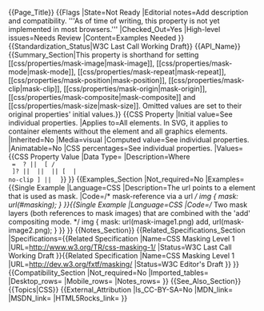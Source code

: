 {{Page_Title}}
{{Flags
|State=Not Ready
|Editorial notes=Add description and compatibility.
'''As of time of writing, this property is not yet implemented in most browsers.'''
|Checked_Out=Yes
|High-level issues=Needs Review
|Content=Examples Needed
}}
{{Standardization_Status|W3C Last Call Working Draft}}
{{API_Name}}
{{Summary_Section|This property is shorthand for setting [[css/properties/mask-image|mask-image]], [[css/properties/mask-mode|mask-mode]], [[css/properties/mask-repeat|mask-repeat]], [[css/properties/mask-position|mask-position]], [[css/properties/mask-clip|mask-clip]], [[css/properties/mask-origin|mask-origin]], [[css/properties/mask-composite|mask-composite]] and [[css/properties/mask-size|mask-size]]. Omitted values are set to their original properties' initial values.}}
{{CSS Property
|Initial value=See individual properties.
|Applies to=All elements. In SVG, it applies to container elements without the <defs> element and all graphics elements.
|Inherited=No
|Media=visual
|Computed value=See individual properties.
|Animatable=No
|CSS percentages=See individual properties.
|Values={{CSS Property Value
|Data Type=<mask-layer>
|Description=Where
<code>
<mask-layer> = <mask-reference> <masking-mode>? || <position> [ / <bg-size> ]? ||
<repeat-style> || <geometry-box> || [ <geometry-box> | no-clip ] || <compositing-operator>
</code>
}}
}}
{{Examples_Section
|Not_required=No
|Examples={{Single Example
|Language=CSS
|Description=The url points to a <mask> element that is used as mask.
|Code=/* mask-reference via a url */
img {
  mask: url(#masking);
}
}}{{Single Example
|Language=CSS
|Code=/* Two mask layers (both references to mask images) that are combined with the 'add' compositing mode. */
img {
  mask: url(mask-image1.png) add, url(mask-image2.png);
}
}}
}}
{{Notes_Section}}
{{Related_Specifications_Section
|Specifications={{Related Specification
|Name=CSS Masking Level 1
|URL=http://www.w3.org/TR/css-masking-1/
|Status=W3C Last Call Working Draft
}}{{Related Specification
|Name=CSS Masking Level 1
|URL=http://dev.w3.org/fxtf/masking/
|Status=W3C Editor's Draft
}}
}}
{{Compatibility_Section
|Not_required=No
|Imported_tables=
|Desktop_rows=
|Mobile_rows=
|Notes_rows=
}}
{{See_Also_Section}}
{{Topics|CSS}}
{{External_Attribution
|Is_CC-BY-SA=No
|MDN_link=
|MSDN_link=
|HTML5Rocks_link=
}}